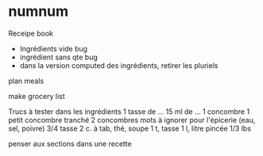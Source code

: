 # numnum
Receipe book
- Ingrédients vide bug
- ingrédient sans qte bug
- dans la version computed des ingrédients, retirer les pluriels

plan meals

make grocery list


Trucs à tester dans les ingrédients
1 tasse de ...
15 ml de ...
1 concombre
1 petit concombre tranché
2 concombres
mots à ignorer pour l'épicerie (eau, sel, poivre)
3/4 tasse
2 c. à tab, thé, soupe
1 t, tasse
1 l, litre
pincée
1/3 lbs

penser aux sections dans une recette

